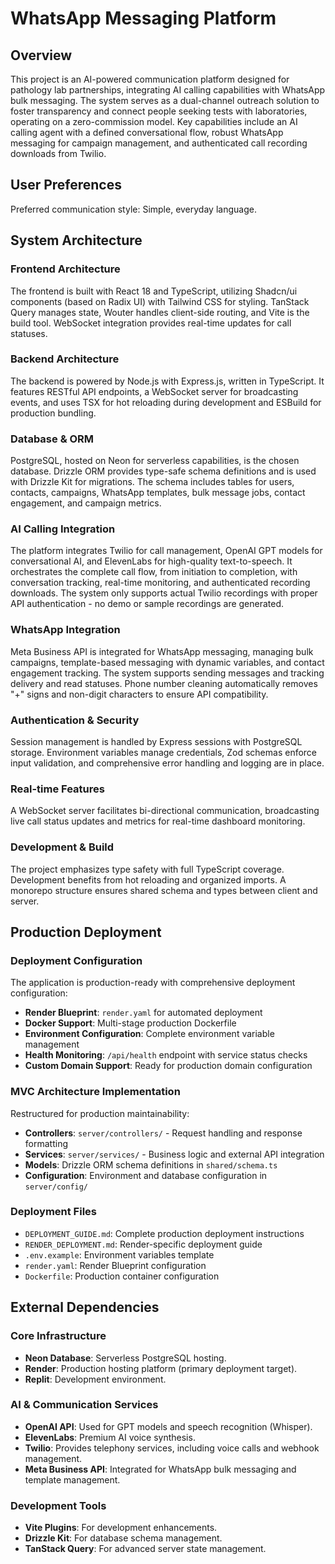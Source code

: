 # WhatsApp Messaging Platform

## Overview
This project is an AI-powered communication platform designed for pathology lab partnerships, integrating AI calling capabilities with WhatsApp bulk messaging. The system serves as a dual-channel outreach solution to foster transparency and connect people seeking tests with laboratories, operating on a zero-commission model. Key capabilities include an AI calling agent with a defined conversational flow, robust WhatsApp messaging for campaign management, and authenticated call recording downloads from Twilio.

## User Preferences
Preferred communication style: Simple, everyday language.

## System Architecture

### Frontend Architecture
The frontend is built with React 18 and TypeScript, utilizing Shadcn/ui components (based on Radix UI) with Tailwind CSS for styling. TanStack Query manages state, Wouter handles client-side routing, and Vite is the build tool. WebSocket integration provides real-time updates for call statuses.

### Backend Architecture
The backend is powered by Node.js with Express.js, written in TypeScript. It features RESTful API endpoints, a WebSocket server for broadcasting events, and uses TSX for hot reloading during development and ESBuild for production bundling.

### Database & ORM
PostgreSQL, hosted on Neon for serverless capabilities, is the chosen database. Drizzle ORM provides type-safe schema definitions and is used with Drizzle Kit for migrations. The schema includes tables for users, contacts, campaigns, WhatsApp templates, bulk message jobs, contact engagement, and campaign metrics.

### AI Calling Integration
The platform integrates Twilio for call management, OpenAI GPT models for conversational AI, and ElevenLabs for high-quality text-to-speech. It orchestrates the complete call flow, from initiation to completion, with conversation tracking, real-time monitoring, and authenticated recording downloads. The system only supports actual Twilio recordings with proper API authentication - no demo or sample recordings are generated.

### WhatsApp Integration
Meta Business API is integrated for WhatsApp messaging, managing bulk campaigns, template-based messaging with dynamic variables, and contact engagement tracking. The system supports sending messages and tracking delivery and read statuses. Phone number cleaning automatically removes "+" signs and non-digit characters to ensure API compatibility.

### Authentication & Security
Session management is handled by Express sessions with PostgreSQL storage. Environment variables manage credentials, Zod schemas enforce input validation, and comprehensive error handling and logging are in place.

### Real-time Features
A WebSocket server facilitates bi-directional communication, broadcasting live call status updates and metrics for real-time dashboard monitoring.

### Development & Build
The project emphasizes type safety with full TypeScript coverage. Development benefits from hot reloading and organized imports. A monorepo structure ensures shared schema and types between client and server.

## Production Deployment

### Deployment Configuration
The application is production-ready with comprehensive deployment configuration:
- **Render Blueprint**: `render.yaml` for automated deployment
- **Docker Support**: Multi-stage production Dockerfile
- **Environment Configuration**: Complete environment variable management
- **Health Monitoring**: `/api/health` endpoint with service status checks
- **Custom Domain Support**: Ready for production domain configuration

### MVC Architecture Implementation
Restructured for production maintainability:
- **Controllers**: `server/controllers/` - Request handling and response formatting
- **Services**: `server/services/` - Business logic and external API integration
- **Models**: Drizzle ORM schema definitions in `shared/schema.ts`
- **Configuration**: Environment and database configuration in `server/config/`

### Deployment Files
- `DEPLOYMENT_GUIDE.md`: Complete production deployment instructions
- `RENDER_DEPLOYMENT.md`: Render-specific deployment guide
- `.env.example`: Environment variables template
- `render.yaml`: Render Blueprint configuration
- `Dockerfile`: Production container configuration

## External Dependencies

### Core Infrastructure
- **Neon Database**: Serverless PostgreSQL hosting.
- **Render**: Production hosting platform (primary deployment target).
- **Replit**: Development environment.

### AI & Communication Services
- **OpenAI API**: Used for GPT models and speech recognition (Whisper).
- **ElevenLabs**: Premium AI voice synthesis.
- **Twilio**: Provides telephony services, including voice calls and webhook management.
- **Meta Business API**: Integrated for WhatsApp bulk messaging and template management.

### Development Tools
- **Vite Plugins**: For development enhancements.
- **Drizzle Kit**: For database schema management.
- **TanStack Query**: For advanced server state management.
